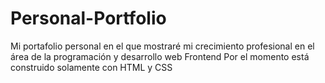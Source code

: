 # Personal-Portfolio
Mi portafolio personal en el que mostraré mi crecimiento profesional en el área de la programación y desarrollo web Frontend
Por el momento está construido solamente con HTML y CSS
